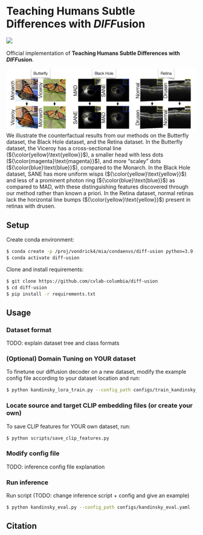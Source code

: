 # Teaching Humans Subtle Differences with *DIFF*usion
<!-- <a href="https://openreview.net/forum?id=rm9ewAwLTR&referrer=%5BAuthor%20Console%5D(%2Fgroup%3Fid%3Dthecvf.com%2FICCV%2F2025%2FConference%2FAuthors%23your-submissions)"><img src="https://img.shields.io/badge/arXiv-2308.02669-b31b1b.svg" height=20.5></a> -->
<a href="https://openreview.net/forum?id=rm9ewAwLTR&referrer=%5BAuthor%20Console%5D(%2Fgroup%3Fid%3Dthecvf.com%2FICCV%2F2025%2FConference%2FAuthors%23your-submissions)"><img src="https://img.shields.io/static/v1?label=Project&message=Website&color=red" height=20.5></a> 

Official implementation of **Teaching Humans Subtle Differences with *DIFF*usion**.

![](assets/teaser.png)
We illustrate the counterfactual results from our methods on the Butterfly dataset, the Black
Hole dataset, and the Retina dataset. In the Butterfly dataset, the Viceroy has a cross-sectional line (${\color{yellow}\text{yellow}}$), a smaller head with less dots
(${\color{magenta}\text{magenta}}$), and more “scaley” dots (${\color{blue}\text{blue}}$), compared to the Monarch. In the Black Hole dataset, SANE has more uniform wisps (${\color{yellow}\text{yellow}}$)
and less of a prominent photon ring (${\color{blue}\text{blue}}$) as compared to MAD, with these distinguishing features discovered through our method rather
than known a priori. In the Retina dataset, normal retinas lack the horizontal line bumps (${\color{yellow}\text{yellow}}$) present in retinas with drusen.


## Setup
Create conda environment:
```bash
$ conda create -p /proj/vondrick4/mia/condaenvs/diff-usion python=3.9
$ conda activate diff-usion
```
Clone and install requirements:
```bash
$ git clone https://github.com/cvlab-columbia/diff-usion
$ cd diff-usion
$ pip install -r requirements.txt
```

## Usage
### Dataset format
TODO: explain dataset tree and class formats

### (Optional) Domain Tuning on YOUR dataset
To finetune our diffusion decoder on a new dataset, modify the example config file according to your dataset location and run:
```bash
$ python kandinsky_lora_train.py --config_path configs/train_kandinsky_lora.yaml
```

### Locate source and target CLIP embedding files (or create your own)
To save CLIP features for YOUR own dataset, run:
```bash
$ python scripts/save_clip_features.py
```

### Modify config file
TODO: inference config file explanation

### Run inference
Run script (TODO: change inference script + config and give an example)
```bash
$ python kandinsky_eval.py --config_path configs/kandinsky_eval.yaml
```

## Citation

